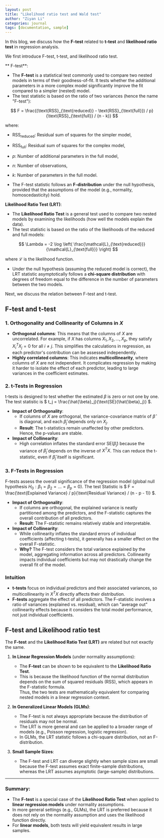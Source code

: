 ```yaml
---
layout: post
title: "Likelihood ratio test and Wald test"
author: "Ziyan Li"
categories: journal
tags: [documentation, sample]
---
```

In this blog, we discuss how the **F-test** related to **t-test** and **likelihood ratio test** in regression analysis.

We first introduce F-test, t-test, and likelihood ratio test.

** F-test**:
- The **F-test** is a statistical test commonly used to compare two nested models in terms of their goodness-of-fit. It tests whether the additional parameters in a more complex model significantly improve the fit compared to a simpler (nested) model.
- The test statistic is based on the ratio of two variances (hence the name "F-test"):
  
$$
F = \frac{(\text{RSS}_{\text{reduced}} - \text{RSS}_{\text{full}}) / p}{\text{RSS}_{\text{full}} / (n - k)}
$$

  where:
  - $\text{RSS}_{\text{reduced}}$: Residual sum of squares for the simpler model,
  - $\text{RSS}_{\text{full}}$: Residual sum of squares for the complex model,
  - $p$: Number of additional parameters in the full model,
  - $n$: Number of observations,
  - $k$: Number of parameters in the full model.

- The F-test statistic follows an **F-distribution** under the null hypothesis, provided that the assumptions of the model (e.g., normality, homoscedasticity) hold.


**Likelihood Ratio Test (LRT)**:
- The **Likelihood Ratio Test** is a general test used to compare two nested models by examining the likelihoods (how well the models explain the data).
- The test statistic is based on the ratio of the likelihoods of the reduced and full models:
  
$$
\Lambda = -2 \log \left( \frac{\mathcal{L}_{\text{reduced}}}{\mathcal{L}_{\text{full}}} \right)
$$

where $\mathcal{L}$ is the likelihood function.
- Under the null hypothesis (assuming the reduced model is correct), the LRT statistic asymptotically follows a **chi-square distribution** with degrees of freedom equal to the difference in the number of parameters between the two models.



Next, we discuss the relation between F-test and t-test.

## F-test and t-test
### **1. Orthogonality and Collinearity of Columns in $X$**

- **Orthogonal columns**: This means that the columns of $X$ are uncorrelated. For example, if $X$ has columns $X_1, X_2, \ldots, X_p$, they satisfy $X_i^T X_j = 0$ for all $i \neq j$. This simplifies the calculations in regression, as each predictor's contribution can be assessed independently.
- **Highly correlated columns**: This indicates **multicollinearity**, where columns of $X$ are not independent. It complicates regression by making it harder to isolate the effect of each predictor, leading to large variances in the coefficient estimates.


### **2. t-Tests in Regression**

t-tests is designed to test whether the estimated $\beta$ is zero or not one by one. The test statistic is $ t_j = \frac{\hat{\beta}_j}{\text{SE}(\hat{\beta}_j)} $. 

- **Impact of Orthogonality**: 
  - If columns of $X$ are orthogonal, the variance-covariance matrix of $\hat{\beta}$ is diagonal, and each $\hat{\beta}_j$ depends only on $X_j$.
  - **Result**: The t-statistics remain unaffected by other predictors. Hence, the p-values are stable.
- **Impact of Collinearity**:
  - High correlation inflates the standard error $\text{SE}(\hat{\beta}_j)$ because the variance of $\hat{\beta}_j$ depends on the inverse of $X^T X$. This can reduce the t-statistic, even if $\hat{\beta}_j$ itself is significant.
  

### **3. F-Tests in Regression**

F-tests assess the overall significance of the regression model (global null hypothesis $H_0: \beta_1 = \beta_2 = \ldots = \beta_p = 0$). The test Statistic is $ F = \frac{\text{Explained Variance} / p}{\text{Residual Variance} / (n - p - 1)} $.

- **Impact of Orthogonality**:
  - If columns are orthogonal, the explained variance is neatly partitioned among the predictors, and the F-statistic captures the overall contribution of all predictors.
  - **Result**: The F-statistic remains relatively stable and interpretable.
- **Impact of Collinearity**:
  - While collinearity inflates the standard errors of individual coefficients (affecting t-tests), it generally has a smaller effect on the overall F-statistic.
  - **Why?** The F-test considers the total variance explained by the model, aggregating information across all predictors. Collinearity impacts individual coefficients but may not drastically change the overall fit of the model.
 
### **Intuition**

- **t-tests** focus on individual predictors and their associated variances, so multicollinearity in $X^T X$ directly affects their distribution.
- **F-tests** aggregate the effect of all predictors. The F-statistic involves a ratio of variances (explained vs. residual), which can "average out" collinearity effects because it considers the total model performance, not just individual coefficients.

## F-test and Likelihood ratio test
The **F-test** and the **Likelihood Ratio Test (LRT)** are related but not exactly the same. 

1. **In Linear Regression Models** (under normality assumptions):  
   - The **F-test** can be shown to be equivalent to the **Likelihood Ratio Test**.
   - This is because the likelihood function of the normal distribution depends on the sum of squared residuals (RSS), which appears in the F-statistic formula.  
   Thus, the two tests are mathematically equivalent for comparing nested models in a linear regression context.

2. **In Generalized Linear Models (GLMs)**:  
   - The F-test is not always appropriate because the distribution of residuals may not be normal.  
   - The LRT is more general and can be applied to a broader range of models (e.g., Poisson regression, logistic regression).  
   - In GLMs, the LRT statistic follows a chi-square distribution, not an F-distribution.

3. **Small Sample Sizes**:  
   - The F-test and LRT can diverge slightly when sample sizes are small because the F-test assumes exact finite-sample distributions, whereas the LRT assumes asymptotic (large-sample) distributions.

---

### **Summary**:
- The **F-test** is a special case of the **Likelihood Ratio Test** when applied to **linear regression models** under normality assumptions.
- In more general settings (e.g., GLMs), the LRT is preferred because it does not rely on the normality assumption and uses the likelihood function directly.
- For **linear models**, both tests will yield equivalent results in large samples.


